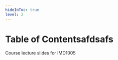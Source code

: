```yaml
---
hideInToc: true
level: 2
---
```


# Table of Contentsafdsafs

Course lecture slides for IMD1005

<Toc columns="1" maxDepth="1" minDepth="1" mode="all" />
